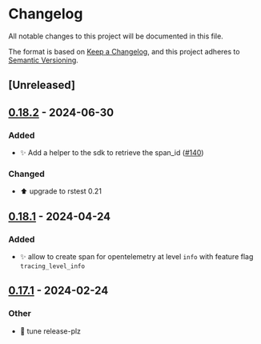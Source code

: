 # Changelog
All notable changes to this project will be documented in this file.

The format is based on [Keep a Changelog](https://keepachangelog.com/en/1.0.0/),
and this project adheres to [Semantic Versioning](https://semver.org/spec/v2.0.0.html).

## [Unreleased]

## [0.18.2](https://github.com/davidB/tracing-opentelemetry-instrumentation-sdk/compare/tracing-opentelemetry-instrumentation-sdk-v0.18.1...tracing-opentelemetry-instrumentation-sdk-v0.18.2) - 2024-06-30

### <!-- 2 -->Added
- ✨ Add a helper to the sdk to retrieve the span_id ([#140](https://github.com/davidB/tracing-opentelemetry-instrumentation-sdk/pull/140))

### <!-- 4 -->Changed
- ⬆️ upgrade to rstest 0.21

## [0.18.1](https://github.com/davidB/tracing-opentelemetry-instrumentation-sdk/compare/tracing-opentelemetry-instrumentation-sdk-v0.18.0...tracing-opentelemetry-instrumentation-sdk-v0.18.1) - 2024-04-24

### <!-- 2 -->Added
- ✨ allow to create span for opentelemetry at level `info` with feature flag `tracing_level_info`

## [0.17.1](https://github.com/davidB/tracing-opentelemetry-instrumentation-sdk/compare/tracing-opentelemetry-instrumentation-sdk-v0.17.0...tracing-opentelemetry-instrumentation-sdk-v0.17.1) - 2024-02-24

### Other
- 👷 tune release-plz
